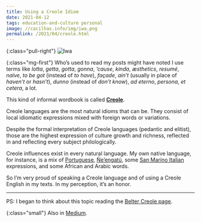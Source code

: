 ```yaml
---
title: Using a Creole Idiom
date: 2021-04-12
tags: education-and-culture personal
image: //cacilhas.info/img/iwa.png
permalink: /2021/04/creole.html
---
```

[image]: {{{image}}}
[belter]: https://expanse.fandom.com/wiki/Belter_Creole
[creole-lang]: https://en.wikipedia.org/wiki/Creole_language
[Medium]: https://cacilhas.medium.com/using-a-creole-idiom-28ef23281668
[Ñe’engatú]: https://www.omniglot.com/writing/nheengatu.htm
[Portuguese]: https://theculturetrip.com/europe/portugal/articles/11-fascinating-facts-about-the-portuguese-language/
[San Marino Italian]: https://www.britannica.com/place/San-Marino-republic-Europe

{:class="pull-right"} ![Iwa][image]

{:class="mg-first"} Who’s used to read my posts might have noted I use terms
like *lotta*, *getta*, *gotta*, *gonna*, *’cause*, *kinda*, *æsthetics*,
*resumé*, *naïve*, *to be got* (instead of *to have*), *façade*, *ain’t*
(usually in place of *haven’t* or *hasn’t*), *dunno* (instead of *don’t know*),
*ad eterno*, *persona*, *et cetera*, a lot.

This kind of informal wordbook is called [**Creole**][creole-lang].

Creole languages are the most natural idioms that can be. They consist of
local idiomatic expressions mixed with foreign words or variations.

Despite the formal interpretation of Creole languages (pedantic and elitist),
those are the highest expression of culture growth and richness, reflected in
and reflecting every subject philologically.

Creole influences exist in every natural language. My own native language,
for instance, is a mix of [Portuguese][], [Ñe’engatú][], some
[San Marino Italian][] expressions, and some African and Arabic words.

So I’m very proud of speaking a Creole language and of using a Creole English
in my texts. In my perception, it’s an honor.

-----

PS: I began to think about this topic reading the [Belter Creole page][belter].

{:class="small"} Also in [Medium][].
